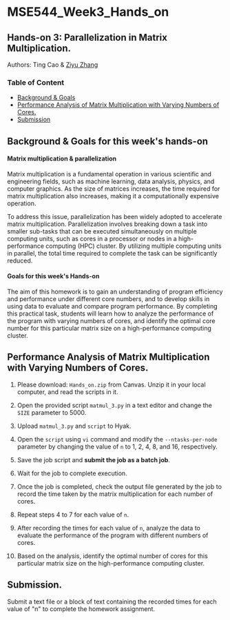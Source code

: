 # MSE544_Week3_Hands_on

## Hands-on 3: Parallelization in Matrix Multiplication.

Authors: Ting Cao & [Ziyu Zhang](https://github.com/Ilxxll)

### Table of Content

- [Background & Goals](#background)
- [Performance Analysis of Matrix Multiplication with Varying Numbers of Cores.](#task)
- [Submission](#submission)

## Background & Goals for this week's hands-on <a name="background"></a>

#### Matrix multiplication & parallelization

Matrix multiplication is a fundamental operation in various scientific and engineering fields, such as machine learning, data analysis, physics, and computer graphics. As the size of matrices increases, the time required for matrix multiplication also increases, making it a computationally expensive operation.

To address this issue, parallelization has been widely adopted to accelerate matrix multiplication. Parallelization involves breaking down a task into smaller sub-tasks that can be executed simultaneously on multiple computing units, such as cores in a processor or nodes in a high-performance computing (HPC) cluster. By utilizing multiple computing units in parallel, the total time required to complete the task can be significantly reduced.

#### Goals for this week's Hands-on

The aim of this homework is to gain an understanding of program efficiency and performance under different core numbers, and to develop skills in using data to evaluate and compare program performance. By completing this practical task, students will learn how to analyze the performance of the program with varying numbers of cores, and identify the optimal core number for this particular matrix size on a high-performance computing cluster.

## Performance Analysis of Matrix Multiplication with Varying Numbers of Cores. <a name="task"></a>

1. Please download: `Hands_on.zip` from Canvas. Unzip it in your local computer, and read the scripts in it.

2. Open the provided script `matmul_3.py` in a text editor and change the `SIZE` parameter to 5000.

3. Upload `matmul_3.py` and `script` to Hyak.

4. Open the `script` using `vi` command and modify the `--ntasks-per-node` parameter by changing the value of `n` to 1, 2, 4, 8, and 16, respectively.

5. Save the job script and **submit the job as a batch job**.

6. Wait for the job to complete execution.

7. Once the job is completed, check the output file generated by the job to record the time taken by the matrix multiplication for each number of cores.

8. Repeat steps 4 to 7 for each value of `n`.

9. After recording the times for each value of `n`, analyze the data to evaluate the performance of the program with different numbers of cores.

10. Based on the analysis, identify the optimal number of cores for this particular matrix size on the high-performance computing cluster.


## Submission. <a name="submission"></a>

Submit a text file or a block of text containing the recorded times for each value of "n" to complete the homework assignment.
